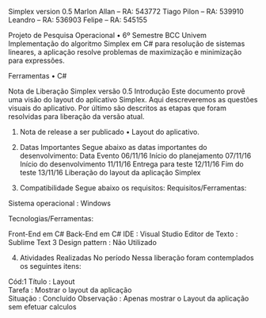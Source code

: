 Simplex
version 0.5
Marlon Allan – RA: 543772
Tiago Pilon – RA: 539910
Leandro – RA: 536903
Felipe – RA: 545155

Projeto de Pesquisa Operacional
•	6º Semestre BCC Univem
Implementação do algoritmo Simplex em C# para resolução de sistemas lineares, a aplicação resolve problemas de maximização 
e minimização para expressões.

Ferramentas
•	C#

Nota de Liberação Simplex versão 0.5
Introdução
Este documento provê uma visão do layout do aplicativo Simplex. Aqui descreveremos as questões visuais do aplicativo. Por último são descritos as etapas que foram resolvidas para liberação da versão atual.

1. Nota de release a ser publicado
•	Layout do aplicativo.

2. Datas Importantes
Segue abaixo as datas importantes do desenvolvimento:
Data	Evento
06/11/16	Início do planejamento
07/11/16	Início do desenvolvimento
11/11/16	Entrega para teste
12/11/16	Fim do teste
13/11/16	Liberação do layout da aplicação Simplex

3. Compatibilidade
Segue abaixo os requisitos:
Requisitos/Ferramentas:

Sistema operacional	: Windows

Tecnologias/Ferramentas:

Front-End	em C#
Back-End	em C#
IDE	: Visual Studio
Editor de Texto	: Sublime Text 3
Design pattern	: Não Utilizado

4. Atividades Realizadas No período
Nessa liberação foram contemplados os seguintes itens:

Cód:1 
Título	: Layout	                               
Tarefa	: Mostrar o layout da aplicação	 	    
Situação	: Concluído
Observação : Apenas mostrar o Layout da aplicação sem efetuar calculos
